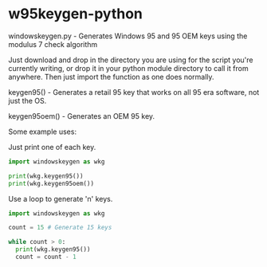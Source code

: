 # w95keygen-python

windowskeygen.py - Generates Windows 95 and 95 OEM keys using the modulus 7 check algorithm


Just download and drop in the directory you are using for the script you're currently writing, or drop it in your python module directory to call it from anywhere.
Then just import the function as one does normally.

keygen95() - Generates a retail 95 key that works on all 95 era software, not just the OS.

keygen95oem() - Generates an OEM 95 key.


Some example uses:

Just print one of each key.
```python
import windowskeygen as wkg

print(wkg.keygen95())
print(wkg.keygen95oem())
```

Use a loop to generate 'n' keys.

```python
import windowskeygen as wkg

count = 15 # Generate 15 keys

while count > 0:
  print(wkg.keygen95())
  count = count - 1
```
